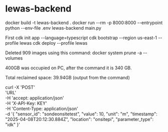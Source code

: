 # lewas-backend

docker build -t lewas-backend .
docker run --rm -p 8000:8000 --entrypoint python --env-file .env lewas-backend main.py

First
cdk init app --language=typescript
cdk bootstrap --region us-east-1 --profile lewas
cdk deploy --profile lewas

Deleted 909 images using this command:
docker system prune -a --volumes

400GB was occupied on PC, after the command it is 340 GB.

Total reclaimed space: 39.94GB (output from the command)

curl -X 'POST' \
 'URL' \
 -H 'accept: application/json' \
 -H 'X-API-Key: KEY' \
 -H 'Content-Type: application/json' \
 -d '{
"sensor_id": "sondeonsitetest",
"value": 10,
"unit": "m",
"timestamp": "2025-04-08T20:12:30.884Z",
"location": "onsitepi",
"parameter_type": "idk"
}'
